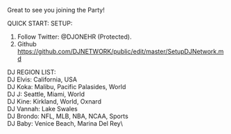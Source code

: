 Great to see you joining the Party!  

QUICK START: SETUP:  
1. Follow Twitter: @DJONEHR (Protected).
2. Github https://github.com/DJNETWORK/public/edit/master/SetupDJNetwork.md

DJ REGION LIST:\
DJ Elvis: California, USA\
DJ Koka: Malibu, Pacific Palasides, World\
DJ J: Seattle, Miami, World\
DJ Kine: Kirkland, World, Oxnard\
DJ Vannah: Lake Swales\
DJ Brondo: NFL, MLB, NBA, NCAA, Sports\
DJ Baby: Venice Beach, Marina Del Rey\

